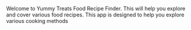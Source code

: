 Welcome to Yummy Treats Food Recipe Finder. This will help you explore and cover various food recipes. This app is designed to help you explore various cooking methods

